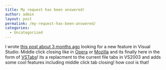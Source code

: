 ```yaml
---
title: My request has been answered!
author: admin
layout: post
permalink: /my-request-has-been-answered/
categories:
  - Uncategorized
---
```

I wrote [this post about 3 months ago][1] looking for a new feature in Visual Studio: Middle click closing like in [Opera][2] or [Mozilla][3] and its finally here in the form of [VSTabs][4]! its a replacment to the current file tabs in VS2003 and adds some cool features including middle click tab closing! how cool is that!

 [1]: http://blog.lotas-smartman.net/archives/2004/03/24/1628/i-dont-know-who-to-ask-so-im-posting-it-here/
 [2]: http://www.opera.com
 [3]: http://www.mozilla.org
 [4]: http://blogs.msdn.com/powertoys/archive/2004/06/12/154339.aspx